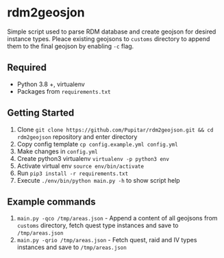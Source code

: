 # rdm2geosjon

Simple script used to parse RDM database and create geojson for desired instance types.
Pleace existing geojsons to `customs` directory to append them to the final geojson by enabling `-c` flag.

## Required

- Python 3.8 +,  virtualenv
- Packages from `requirements.txt`

## Getting Started

1. Clone `git clone https://github.com/Pupitar/rdm2geojson.git && cd rdm2geojson` repository and enter directory
2. Copy config template `cp config.example.yml config.yml`
3. Make changes in `config.yml`
4. Create python3 virtualenv `virtualenv -p python3 env`
5. Activate virtual env `source env/bin/activate`
6. Run `pip3 install -r requirements.txt`
7. Execute `./env/bin/python main.py -h` to show script help


## Example commands

1. `main.py -qco /tmp/areas.json` - Append a content of all geojsons from `customs` directory, fetch quest type instances and save to `/tmp/areas.json`
2. `main.py -qrio /tmp/areas.json` - Fetch quest, raid and IV types instances and save to `/tmp/areas.json`
